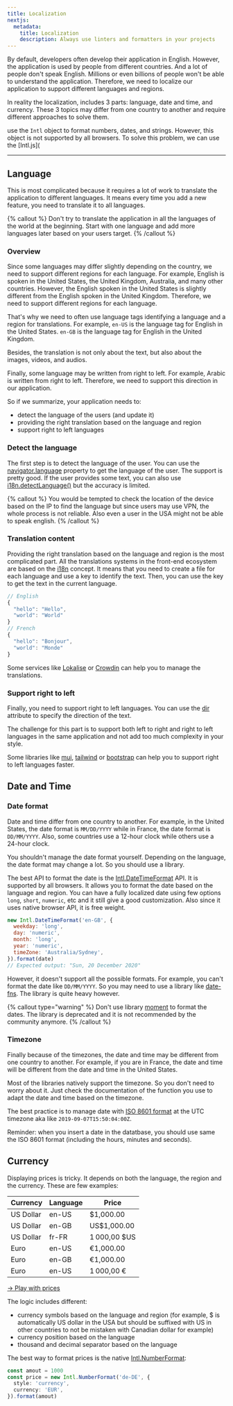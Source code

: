 ```yaml
---
title: Localization
nextjs:
  metadata:
    title: Localization
    description: Always use linters and formatters in your projects
---
```


By default, developers often develop their application in English. However, the application is used by people from different countries.
And a lot of people don't speak English. Millions or even billions of people won't be able to understand the application. Therefore, we need to localize our application to support different languages and regions.

In reality the localization, includes 3 parts: language, date and time, and currency. These 3 topics may differ from one country to another and require different approaches to solve them.

use the `Intl` object to format numbers, dates, and strings. However, this object is not supported by all browsers. To solve this problem, we can use the [Intl.js](

---

## Language

This is most complicated because it requires a lot of work to translate the application to different languages. It means every time you add a new feature, you need to translate it to all languages.

{% callout %}
Don't try to translate the application in all the languages of the world at the beginning. Start with one language and add more languages later based on your users target.
{% /callout %}

### Overview

Since some languages may differ slightly depending on the country, we need to support different regions for each language. For example, English is spoken in the United States, the United Kingdom, Australia, and many other countries. However, the English spoken in the United States is slightly different from the English spoken in the United Kingdom. Therefore, we need to support different regions for each language.

That's why we need to often use language tags identifying a language and a region for translations. For example, `en-US` is the language tag for English in the United States. `en-GB` is the language tag for English in the United Kingdom.

Besides, the translation is not only about the text, but also about the images, videos, and audios.

Finally, some language may be written from right to left. For example, Arabic is written from right to left. Therefore, we need to support this direction in our application.

So if we summarize, your application needs to:

- detect the language of the users (and update it)
- providing the right translation based on the language and region
- support right to left languages

### Detect the language

The first step is to detect the language of the user. You can use the [navigator.language](https://developer.mozilla.org/en-US/docs/Web/API/NavigatorLanguage/language) property to get the language of the user. The support is pretty good. If the user provides some text, you can also use [i18n.detectLanguage()](https://developer.mozilla.org/en-US/docs/Mozilla/Add-ons/WebExtensions/API/i18n/detectLanguage) but the accuracy is limited.

{% callout %}
You would be tempted to check the location of the device based on the IP to find the language but since users may use VPN, the whole process is not reliable. Also even a user in the USA might not be able to speak english.
{% /callout %}

### Translation content

Providing the right translation based on the language and region is the most complicated part. All the translations systems in the front-end ecosystem are based on the [i18n](https://developer.mozilla.org/en-US/docs/Mozilla/Add-ons/WebExtensions/API/i18n) concept. It means that you need to create a file for each language and use a key to identify the text. Then, you can use the key to get the text in the current language.

```js
// English
{
  "hello": "Hello",
  "world": "World"
}
// French
{
  "hello": "Bonjour",
  "world": "Monde"
}
```

Some services like [Lokalise](https://lokalise.com/) or [Crowdin](https://crowdin.com/) can help you to manage the translations.

### Support right to left

Finally, you need to support right to left languages. You can use the [dir](https://developer.mozilla.org/en-US/docs/Web/HTML/Global_attributes/dir) attribute to specify the direction of the text.

The challenge for this part is to support both left to right and right to left languages in the same application and not add too much complexity in your style.

Some libraries like [mui](https://mui.com/), [tailwind](https://tailwindcss.com) or [bootstrap](https://getbootstrap.com/) can help you to support right to left languages faster.

## Date and Time

### Date format

Date and time differ from one country to another. For example, in the United States, the date format is `MM/DD/YYYY` while in France, the date format is `DD/MM/YYYY`. Also, some countries use a 12-hour clock while others use a 24-hour clock.

You shouldn't manage the date format yourself. Depending on the language, the date format may change a lot. So you should use a library.

The best API to format the date is the [Intl.DateTimeFormat](https://developer.mozilla.org/en-US/docs/Web/JavaScript/Reference/Global_Objects/Intl/DateTimeFormat/DateTimeFormat) API. It is supported by all browsers. It allows you to format the date based on the language and region. You can have a fully localized date using few options `long`, `short`, `numeric`, etc and it still give a good customization. Also since it uses native browser API, it is free weight.

```js
new Intl.DateTimeFormat('en-GB', {
  weekday: 'long',
  day: 'numeric',
  month: 'long',
  year: 'numeric',
  timeZone: 'Australia/Sydney',
}).format(date)
// Expected output: "Sun, 20 December 2020"
```

However, it doesn't support all the possible formats. For example, you can't format the date like `DD/MM/YYYY`. So you may need to use a library like [date-fns](https://date-fns.org/). The library is quite heavy however.

{% callout type="warning" %}
Don't use library [moment](https://momentjs.com/) to format the dates. The library is deprecated and it is not recommended by the community anymore.
{% /callout %}

### Timezone

Finally because of the timezones, the date and time may be different from one country to another. For example, if you are in France, the date and time will be different from the date and time in the United States.

Most of the libraries natively support the timezone. So you don't need to worry about it. Just check the documentation of the function you use to adapt the date and time based on the timezone.

The best practice is to manage date with [ISO 8601 format](https://en.wikipedia.org/wiki/ISO_8601) at the UTC timezone aka like `2019-09-07T15:50:04:00Z`.

Reminder: when you insert a date in the datatbase, you should use same the ISO 8601 format (including the hours, minutes and seconds).

## Currency

Displaying prices is tricky. It depends on both the language, the region and the currency. These are few examples:

| Currency  | Language | Price        |
| --------- | -------- | ------------ |
| US Dollar | en-US    | $1,000.00    |
| US Dollar | en-GB    | US$1,000.00  |
| US Dollar | fr-FR    | 1 000,00 $US |
| Euro      | en-US    | €1,000.00    |
| Euro      | en-GB    | €1,000.00    |
| Euro      | en-US    | 1 000,00 €   |

[-> Play with prices](https://codesandbox.io/p/sandbox/elegant-butterfly-r69pt4?layout=%257B%2522sidebarPanel%2522%253A%2522EXPLORER%2522%252C%2522rootPanelGroup%2522%253A%257B%2522direction%2522%253A%2522horizontal%2522%252C%2522contentType%2522%253A%2522UNKNOWN%2522%252C%2522type%2522%253A%2522PANEL_GROUP%2522%252C%2522id%2522%253A%2522ROOT_LAYOUT%2522%252C%2522panels%2522%253A%255B%257B%2522type%2522%253A%2522PANEL_GROUP%2522%252C%2522contentType%2522%253A%2522UNKNOWN%2522%252C%2522direction%2522%253A%2522vertical%2522%252C%2522id%2522%253A%2522clphmcac400073b6d6rmzw7t5%2522%252C%2522sizes%2522%253A%255B70%252C30%255D%252C%2522panels%2522%253A%255B%257B%2522type%2522%253A%2522PANEL_GROUP%2522%252C%2522contentType%2522%253A%2522EDITOR%2522%252C%2522direction%2522%253A%2522horizontal%2522%252C%2522id%2522%253A%2522EDITOR%2522%252C%2522panels%2522%253A%255B%257B%2522type%2522%253A%2522PANEL%2522%252C%2522contentType%2522%253A%2522EDITOR%2522%252C%2522id%2522%253A%2522clphmcac400033b6de036ibo3%2522%257D%255D%257D%252C%257B%2522type%2522%253A%2522PANEL_GROUP%2522%252C%2522contentType%2522%253A%2522SHELLS%2522%252C%2522direction%2522%253A%2522horizontal%2522%252C%2522id%2522%253A%2522SHELLS%2522%252C%2522panels%2522%253A%255B%257B%2522type%2522%253A%2522PANEL%2522%252C%2522contentType%2522%253A%2522SHELLS%2522%252C%2522id%2522%253A%2522clphmcac400043b6dc3fbb2so%2522%257D%255D%252C%2522sizes%2522%253A%255B100%255D%257D%255D%257D%252C%257B%2522type%2522%253A%2522PANEL_GROUP%2522%252C%2522contentType%2522%253A%2522DEVTOOLS%2522%252C%2522direction%2522%253A%2522vertical%2522%252C%2522id%2522%253A%2522DEVTOOLS%2522%252C%2522panels%2522%253A%255B%257B%2522type%2522%253A%2522PANEL%2522%252C%2522contentType%2522%253A%2522DEVTOOLS%2522%252C%2522id%2522%253A%2522clphmcad9000j3b6d8alnje3x%2522%257D%252C%257B%2522type%2522%253A%2522PANEL%2522%252C%2522contentType%2522%253A%2522DEVTOOLS%2522%252C%2522id%2522%253A%2522clphmcac400063b6d5pp5l4gi%2522%257D%255D%252C%2522sizes%2522%253A%255B50%252C50%255D%257D%255D%252C%2522sizes%2522%253A%255B50%252C50%255D%257D%252C%2522tabbedPanels%2522%253A%257B%2522clphmcad9000j3b6d8alnje3x%2522%253A%257B%2522tabs%2522%253A%255B%257B%2522type%2522%253A%2522SANDBOX_ONBOARDING%2522%252C%2522id%2522%253A%2522sandbox-onboarding%2522%252C%2522mode%2522%253A%2522permanent%2522%257D%255D%252C%2522id%2522%253A%2522clphmcad9000j3b6d8alnje3x%2522%252C%2522activeTabId%2522%253A%2522sandbox-onboarding%2522%257D%252C%2522clphmcac400033b6de036ibo3%2522%253A%257B%2522id%2522%253A%2522clphmcac400033b6de036ibo3%2522%252C%2522tabs%2522%253A%255B%255D%257D%252C%2522clphmcac400063b6d5pp5l4gi%2522%253A%257B%2522tabs%2522%253A%255B%257B%2522id%2522%253A%2522clphmcac400053b6dbazb45k0%2522%252C%2522mode%2522%253A%2522permanent%2522%252C%2522type%2522%253A%2522UNASSIGNED_PORT%2522%252C%2522port%2522%253A0%252C%2522path%2522%253A%2522%2522%257D%255D%252C%2522id%2522%253A%2522clphmcac400063b6d5pp5l4gi%2522%252C%2522activeTabId%2522%253A%2522clphmcac400053b6dbazb45k0%2522%257D%252C%2522clphmcac400043b6dc3fbb2so%2522%253A%257B%2522tabs%2522%253A%255B%255D%252C%2522id%2522%253A%2522clphmcac400043b6dc3fbb2so%2522%257D%257D%252C%2522showDevtools%2522%253Atrue%252C%2522showShells%2522%253Atrue%252C%2522showSidebar%2522%253Atrue%252C%2522sidebarPanelSize%2522%253A15%257D)

The logic includes different:

- currency symbols based on the language and region (for example, $ is automatically US dollar in the USA but should be suffixed with US in other countries to not be mistaken with Canadian dollar for example)
- currency position based on the language
- thousand and decimal separator based on the language

The best way to format prices is the native [Intl.NumberFormat](https://developer.mozilla.org/en-US/docs/Web/JavaScript/Reference/Global_Objects/Intl/NumberFormat):

```ts
const amout = 1000
const price = new Intl.NumberFormat('de-DE', {
  style: 'currency',
  currency: 'EUR',
}).format(amout)
```
